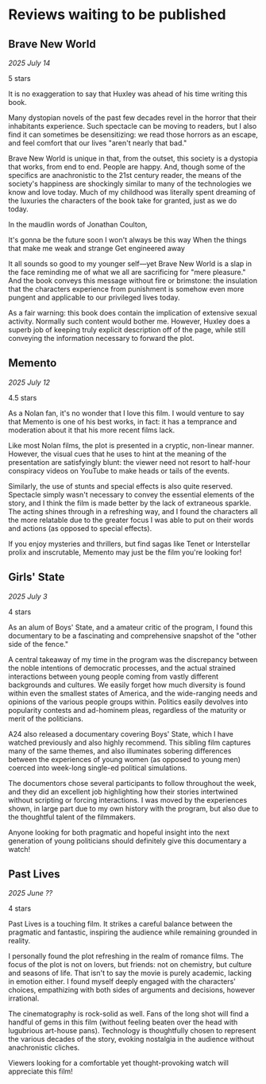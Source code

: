 # Reviews waiting to be published

## Brave New World

_2025 July 14_

5 stars

It is no exaggeration to say that Huxley was ahead of his time writing this book.

Many dystopian novels of the past few decades revel in the horror
that their inhabitants experience.
Such spectacle can be moving to readers,
but I also find it can sometimes be desensitizing:
we read those horrors as an escape, and feel comfort that our lives
"aren't nearly that bad."

Brave New World is unique in that, from the outset,
this society is a dystopia that works, from end to end.
People are happy.
And, though some of the specifics are anachronistic to the 21st century reader,
the means of the society's happiness are shockingly similar
to many of the technologies we know and love today.
Much of my childhood was literally spent dreaming of the luxuries
the characters of the book take for granted, just as we do today.

In the maudlin words of Jonathan Coulton,

It's gonna be the future soon
I won't always be this way
When the things that make me weak and strange
Get engineered away

It all sounds so good to my younger self—yet Brave New World
is a slap in the face reminding me of what we all are sacrificing
for "mere pleasure."
And the book conveys this message without fire or brimstone:
the insulation that the characters experience from punishment
is somehow even more pungent and applicable to our privileged lives today.

As a fair warning:
this book does contain the implication of extensive sexual activity.
Normally such content would bother me.
However, Huxley does a superb job of keeping truly explicit description
off of the page, while still conveying the information necessary to forward the plot.

## Memento

_2025 July 12_

4.5 stars

As a Nolan fan, it's no wonder that I love this film.
I would venture to say that Memento is one of his best works, in fact:
it has a temprance and moderation about it that his more recent films lack.

Like most Nolan films, the plot is presented in a cryptic, non-linear manner.
However, the visual cues that he uses to hint at the meaning of the presentation
are satisfyingly blunt:
the viewer need not resort to half-hour conspiracy videos on YouTube to make
heads or tails of the events.

Similarly, the use of stunts and special effects is also quite reserved.
Spectacle simply wasn't necessary to convey the essential elements of the story,
and I think the film is made better by the lack of extraneous sparkle.
The acting shines through in a refreshing way,
and I found the characters all the more relatable due to the greater focus
I was able to put on their words and actions (as opposed to special effects).

If you enjoy mysteries and thrillers,
but find sagas like Tenet or Interstellar prolix and inscrutable,
Memento may just be the film you're looking for!

## Girls' State

_2025 July 3_

4 stars

As an alum of Boys' State, and a amateur critic of the program,
I found this documentary to be a fascinating and comprehensive snapshot
of the "other side of the fence."

A central takeaway of my time in the program was the discrepancy
between the noble intentions of democratic processes,
and the actual strained interactions between young people
coming from vastly different backgrounds and cultures.
We easily forget how much diversity is found within even the smallest states
of America, and the wide-ranging needs and opinions of the various people groups within.
Politics easily devolves into popularity contests and ad-hominem pleas,
regardless of the maturity or merit of the politicians.

A24 also released a documentary covering Boys' State,
which I have watched previously and also highly recommend.
This sibling film captures many of the same themes,
and also illuminates sobering differences between the experiences of
young women (as opposed to young men) coerced into week-long single-ed
political simulations.

The documentors chose several participants to follow throughout the week,
and they did an excellent job highlighting how their stories intertwined
without scripting or forcing interactions.
I was moved by the experiences shown,
in large part due to my own history with the program,
but also due to the thoughtful talent of the filmmakers.

Anyone looking for both pragmatic and hopeful insight into the next generation
of young politicians should definitely give this documentary a watch!

## Past Lives

_2025 June ??_

4 stars

Past Lives is a touching film.
It strikes a careful balance between the pragmatic and fantastic,
inspiring the audience while remaining grounded in reality.

I personally found the plot refreshing in the realm of romance films.
The focus of the plot is not on lovers, but friends:
not on chemistry, but culture and seasons of life.
That isn't to say the movie is purely academic, lacking in emotion either.
I found myself deeply engaged with the characters' choices,
empathizing with both sides of arguments and decisions, however irrational.

The cinematography is rock-solid as well.
Fans of the long shot will find a handful of gems in this film
(without feeling beaten over the head with lugubrious art-house pans).
Technology is thoughtfully chosen to represent the various decades of the story,
evoking nostalgia in the audience without anachronistic cliches.

Viewers looking for a comfortable yet thought-provoking watch will appreciate this film!
